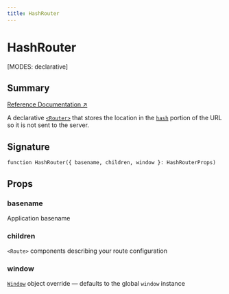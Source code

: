 ```yaml
---
title: HashRouter
---
```


# HashRouter

<!--
⚠️ ⚠️ IMPORTANT ⚠️ ⚠️ 

Thank you for helping improve our documentation!

This file is auto-generated from the JSDoc comments in the source
code, so please edit the JSDoc comments in the file below and this
file will be re-generated once those changes are merged.

https://github.com/remix-run/react-router/blob/main/packages/react-router/lib/dom/lib.tsx
-->

[MODES: declarative]

## Summary

[Reference Documentation ↗](https://api.reactrouter.com/v7/functions/react_router.HashRouter.html)

A declarative [`<Router>`](../declarative-routers/Router) that stores the location in the
[`hash`](https://developer.mozilla.org/en-US/docs/Web/API/URL/hash) portion
of the URL so it is not sent to the server.

## Signature

```tsx
function HashRouter({ basename, children, window }: HashRouterProps)
```

## Props

### basename

Application basename

### children

``<Route>`` components describing your route configuration

### window

[`Window`](https://developer.mozilla.org/en-US/docs/Web/API/Window) object
override — defaults to the global `window` instance

